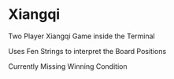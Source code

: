 # Xiangqi
Two Player Xiangqi Game inside the Terminal

Uses Fen Strings to interpret the Board Positions 

Currently Missing Winning Condition
